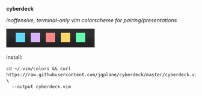 __cyberdeck__

_inoffensive, terminal-only vim colorscheme for pairing/presentations_

![palette](./img/palette.jpg)

install:
```
cd ~/.vim/colors && curl https://raw.githubusercontent.com/jgplane/cyberdeck/master/cyberdeck.vim  \
  --output cyberdeck.vim
```

